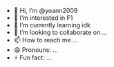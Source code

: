 - 👋 Hi, I’m @yoann2009
- 👀 I’m interested in F1
- 🌱 I’m currently learning idk
- 💞️ I’m looking to collaborate on ...
- 📫 How to reach me ...
- 😄 Pronouns: ...
- ⚡ Fun fact: ...

<!---
yoann2009/yoann2009 is a ✨ special ✨ repository because its `README.md` (this file) appears on your GitHub profile.
You can click the Preview link to take a look at your changes.
--->
